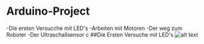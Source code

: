 # Arduino-Project

-Die ersten Versucche mit LED's
-Arbeiten mit Motoren
-Der weg zum Roboter
  -Der Ultraschallsensor
c
##Die Ersten Versuche mit LED's
![alt text](link)  

